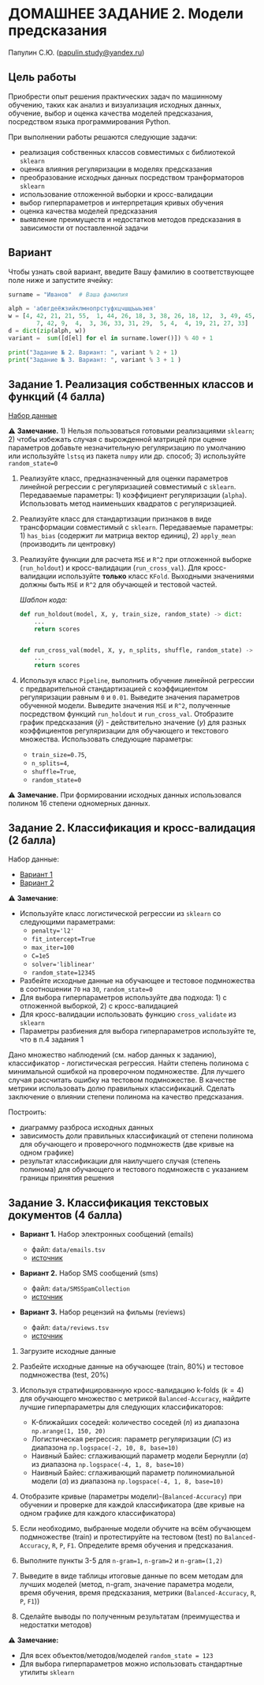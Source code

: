 # ДОМАШНЕЕ ЗАДАНИЕ 2. Модели предсказания

Папулин С.Ю. (papulin.study@yandex.ru)

## Цель работы

Приобрести опыт решения практических задач по машинному обучению, таких как анализ и визуализация исходных данных, обучение, выбор и оценка качества моделей предсказания, посредством языка программирования Python.

При выполнении работы решаются следующие задачи:

- реализация собственных классов совместимых с библиотекой `sklearn`
- оценка влияния регуляризации в моделях предсказания
- преобразование исходных данных посредством транформаторов `sklearn`
- использование отложенной выборки и кросс-валидации
- выбор гиперпараметров и интерпретация кривых обучения
- оценка качества моделей предсказания
- выявление преимуществ и недостатков методов предсказания в зависимости от поставленной задачи

## Вариант 

Чтобы узнать свой вариант, введите Вашу фамилию в соответствующее поле ниже и запустите ячейку:

```python
surname = "Иванов"  # Ваша фамилия

alph = 'абвгдеёжзийклмнопрстуфхцчшщъыьэюя'
w = [4, 42, 21, 21, 55,  1, 44, 26, 18, 3, 38, 26, 18, 12,  3, 49, 45,
        7, 42, 9,  4,  3, 36, 33, 31, 29,  5, 4,  4, 19, 21, 27, 33]
d = dict(zip(alph, w))
variant =  sum([d[el] for el in surname.lower()]) % 40 + 1

print("Задание № 2. Вариант: ", variant % 2 + 1)
print("Задание № 3. Вариант: ", variant % 3 + 1 )
```

## Задание 1. Реализация собственных классов и функций (4 балла)

[Набор данные](../data/A2_Model_Selection/regularization.csv)

⚠️ **Замечание.** 1) Нельзя пользоваться готовыми реализациями `sklearn`; 2) чтобы избежать случая с вырожденной матрицей при оценке параметров добавьте незначительную регуляризацию по умолчанию или используйте `lstsq` из пакета `numpy` или др. способ; 3) используйте `random_state=0`

1. Реализуйте класс, предназначенный для оценки параметров линейной регрессии с регуляризацией совместимый с `sklearn`. Передаваемые параметры: 1) коэффициент регуляризации (`alpha`). Использовать метод наименьших квадратов с регуляризацией.

2. Реализуйте класс для стандартизации признаков в виде трансформации совместимый с `sklearn`. Передаваемые параметры: 1) `has_bias` (содержит ли  матрица вектор единиц), 2) `apply_mean` (производить ли центровку)

3. Реализуйте функции для расчета `MSE` и `R^2` при отложенной выборке (`run_holdout`) и кросс-валидации (`run_cross_val`). Для кросс-валидации используйте **только** класс `KFold`. Выходными значениями должны быть `MSE` и `R^2` для обучающей и тестовой частей.

    *Шаблон кода:*

    ```python
    def run_holdout(model, X, y, train_size, random_state) -> dict:
        ...
        return scores


    def run_cross_val(model, X, y, n_splits, shuffle, random_state) -> dict:
        ...
        return scores
    ```

4. Используя класс `Pipeline`, выполнить обучение линейной регрессии с предварительной стандартизацией с коэффициентом регуляризации равным `0` и `0.01`. Выведите значения параметров обученной модели. Выведите значения `MSE` и `R^2`, полученные посредством функций `run_holdout` и `run_cross_val`. Отобразите график предсказания ($\hat{y}$) - действительно значение ($y$) для разных коэффициентов регуляризации для обучающего и текстового множества. Использовать следующие параметры:
    - `train_size=0.75`, 
    - `n_splits=4`, 
    - `shuffle=True`, 
    - `random_state=0`

⚠️ **Замечание.** При формировании исходных данных использовался полином 16 степени одномерных данных. 

## Задание 2. Классификация и кросс-валидация (2 балла)

Набор данные:
- [Вариант 1](../data/A2_Model_Selection/Cl_A5_V1.csv)
- [Вариант 2](../data/A2_Model_Selection/Cl_A5_V2.csv)

⚠️ **Замечание**:
- Используйте класс логистической регрессии из `sklearn` со следующими параметрами:
    - `penalty='l2'`
    - `fit_intercept=True`
    - `max_iter=100`
    - `C=1e5`
    - `solver='liblinear'`
    - `random_state=12345`
- Разбейте исходные данные на обучающее и тестовое подмножества в соотношении `70` на `30`, `random_state=0`
- Для выбора гиперпараметров используйте два подхода: 1) с отложенной выборкой, 2) с кросс-валидацией
- Для кросс-валидации использовать функцию `cross_validate` из `sklearn`
- Параметры разбиения для выбора гиперпараметров используйте те, что в п.4 задания 1

Дано множество наблюдений (см. набор данных к заданию), классификатор - логистическая регрессия. Найти степень полинома с минимальной ошибкой на проверочном подмножестве. Для лучшего случая рассчитать ошибку на тестовом подмножестве. В качестве метрики использовать долю правильных классификаций. Сделать заключение о влиянии степени полинома на качество предсказания.

Построить:
- диаграмму разброса исходных данных
- зависимость доли правильных классификаций от степени полинома для обучающего и проверочного подмножеств (две кривые на одном графике)
- результат классификации для наилучшего случая (степень полинома) для обучающего и тестового подмножеств с указанием границы принятия решения

## Задание 3. Классификация текстовых документов (4 балла)

- **Вариант 1.** Набор электронных сообщений (emails)
    - файл: `data/emails.tsv`
    - [источник](http://csmining.org/index.php/spam-email-datasets.html)

- **Вариант 2.** Набор SMS сообщений (sms)
    - файл: `data/SMSSpamCollection`
    - [источник](https://archive.ics.uci.edu/ml/datasets/SMS+Spam+Collection)

- **Вариант 3.** Набор рецензий на фильмы (reviews)
    - файл: `data/reviews.tsv`
    - [источник](http://www.cs.cornell.edu/people/pabo/movie-review-data/)

1. Загрузите исходные данные
2. Разбейте исходные данные на обучающее (train, 80%) и тестовое подмножества (test, 20%)
3. Используя стратифицированную кросс-валидацию k-folds ($k=4$) для обучающего множество с метрикой `Balanced-Accuracy`, найдите лучшие гиперпараметры для следующих классификаторов:
    - K-ближайших соседей: количество соседей ($n$) из диапазона `np.arange(1, 150, 20)`
    - Логистическая регрессия: параметр регуляризации ($C$) из диапазона `np.logspace(-2, 10, 8, base=10)`
    - Наивный Байес: сглаживающий параметр модели Бернулли ($\alpha$) из диапазона `np.logspace(-4, 1, 8, base=10)`
    - Наивный Байес: сглаживающий параметр полиномиальной модели ($\alpha$) из диапазона `np.logspace(-4, 1, 8, base=10)`

4. Отобразите кривые (параметры модели)-(`Balanced-Accuracy`) при обучении и проверке для каждой классификатора (две кривые на одном графике для каждого классификатора)
5. Если необходимо, выбранные модели обучите на всём обучающем подмножестве (train) и протестируйте на тестовом (test) по `Balanced-Accuracy`, `R`, `P`, `F1`. Определите время обучения и предсказания.
6. Выполните пункты 3-5 для `n-gram=1`, `n-gram=2` и `n-gram=(1,2)`
7. Выведите в виде таблицы итоговые данные по всем методам для лучших моделей (метод, n-gram, значение параметра модели, время обучения, время предсказания, метрики (`Balanced-Accuracy`, `R`, `P`, `F1`))
8. Сделайте выводы по полученным результатам (преимущества и недостатки методов)

⚠️ **Замечание:** 
- Для всех объектов/методов/моделей `random_state = 123`
- Для выбора гиперпараметров можно использовать стандартные утилиты `sklearn`


